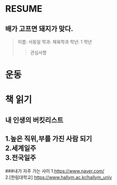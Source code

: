 RESUME
======

배가 고프면 돼지가 맞다.
-----------------------
>이름: 서동일
>학과: 체육학과
>학년: 1 학년
>>관심사항
 # 운동
 # 책 읽기
  
  ## 내 인생의 버킷리스트  
1.높은 직위,부를 가진 사람 되기  
2.세계일주  
3.전국일주    
-------------------------------
###내가 자주 가는 사이
1.https://www.naver.com/    
2.[한림대학교] https://www.hallym.ac.kr/hallym_univ  
